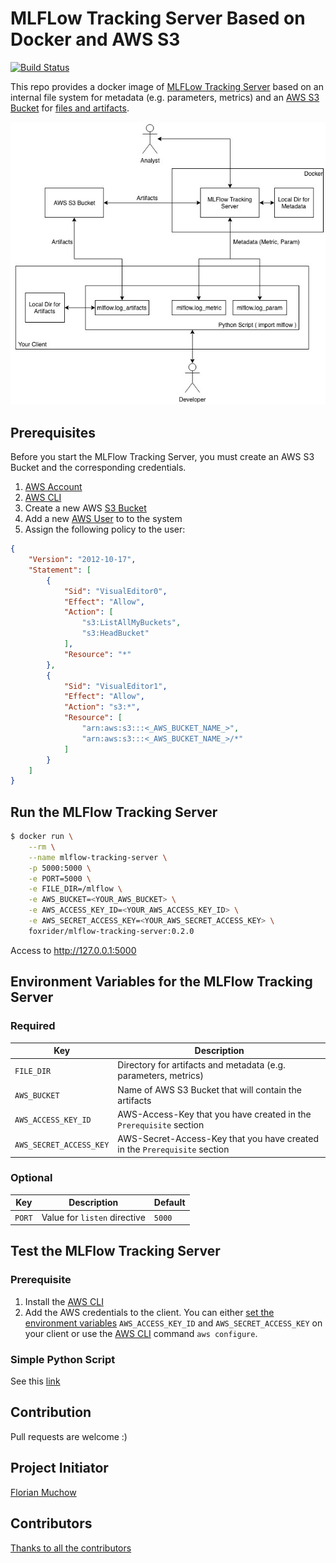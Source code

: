 # MLFLow Tracking Server Based on Docker and AWS S3

[![Build Status](https://travis-ci.org/flmu/mlflow-tracking-server.svg?branch=master)](https://travis-ci.org/flmu/mlflow-tracking-server)

This repo provides a docker image of [MLFLow Tracking Server](https://www.mlflow.org/docs/latest/tracking.html) based on an internal file system for metadata (e.g. parameters, metrics) and an [AWS S3 Bucket](https://aws.amazon.com/s3/) for [files and artifacts](https://www.mlflow.org/docs/latest/tracking.html#storage).

![Architecture](docs/mlflow_tracking_server_architecture.jpg)

## Prerequisites
Before you start the MLFlow Tracking Server, you must create an AWS S3 Bucket and the corresponding credentials.
1. [AWS Account](https://aws.amazon.com/?nc2=h_lg)
2. [AWS CLI](https://docs.aws.amazon.com/cli/latest/userguide/cli-chap-install.html)
3. Create a new AWS [S3 Bucket](https://docs.aws.amazon.com/AmazonS3/latest/gsg/CreatingABucket.html)
4. Add a new [AWS User](https://docs.aws.amazon.com/IAM/latest/UserGuide/id_users_create.html#id_users_create_console) to to the system
5. Assign the following policy to the user:
```json
{
    "Version": "2012-10-17",
    "Statement": [
        {
            "Sid": "VisualEditor0",
            "Effect": "Allow",
            "Action": [
                "s3:ListAllMyBuckets",
                "s3:HeadBucket"
            ],
            "Resource": "*"
        },
        {
            "Sid": "VisualEditor1",
            "Effect": "Allow",
            "Action": "s3:*",
            "Resource": [
                "arn:aws:s3:::<_AWS_BUCKET_NAME_>",
                "arn:aws:s3:::<_AWS_BUCKET_NAME_>/*"
            ]
        }
    ]
}
```

## Run the MLFlow Tracking Server

```bash
$ docker run \
    --rm \
    --name mlflow-tracking-server \
    -p 5000:5000 \
    -e PORT=5000 \
    -e FILE_DIR=/mlflow \
    -e AWS_BUCKET=<YOUR_AWS_BUCKET> \
    -e AWS_ACCESS_KEY_ID=<YOUR_AWS_ACCESS_KEY_ID> \
    -e AWS_SECRET_ACCESS_KEY=<YOUR_AWS_SECRET_ACCESS_KEY> \
    foxrider/mlflow-tracking-server:0.2.0
```

Access to http://127.0.0.1:5000

## Environment Variables for the MLFlow Tracking Server

### Required

|Key|Description|
|---|---|
|`FILE_DIR`|Directory for artifacts and metadata (e.g. parameters, metrics)|
|`AWS_BUCKET`|Name of AWS S3 Bucket that will contain the artifacts|
|`AWS_ACCESS_KEY_ID`|AWS-Access-Key that you have created in the `Prerequisite` section|
|`AWS_SECRET_ACCESS_KEY`|AWS-Secret-Access-Key that you have created in the `Prerequisite` section|

### Optional

|Key|Description|Default|
|---|---|---|
|`PORT`|Value for `listen` directive|`5000`|

## Test the MLFlow Tracking Server
### Prerequisite

1. Install the [AWS CLI](https://docs.aws.amazon.com/cli/latest/userguide/installing.html)
2. Add the AWS credentials to the client. You can either [set the environment variables](https://www.schrodinger.com/kb/1842) `AWS_ACCESS_KEY_ID` and `AWS_SECRET_ACCESS_KEY` on your client or use the [AWS CLI](https://docs.aws.amazon.com/cli/latest/userguide/cli-chap-getting-started.html) command `aws configure`.

### Simple Python Script

See this [link](mlflow_client_examples/test.py)

## Contribution

Pull requests are welcome :)

## Project Initiator

[Florian Muchow](https://www.linkedin.com/in/florian-muchow/)

## Contributors

[Thanks to all the contributors](https://github.com/flmu/mlflow-tracking-server/graphs/contributors)
